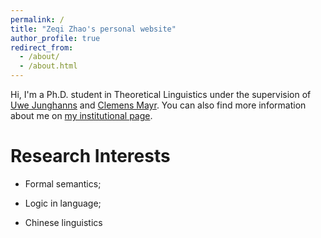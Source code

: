 ```yaml
---
permalink: /
title: "Zeqi Zhao's personal website"
author_profile: true
redirect_from: 
  - /about/
  - /about.html
---
```

Hi, I'm a Ph.D. student in Theoretical Linguistics under the supervision of [Uwe Junghanns](https://www.uni-goettingen.de/en/153074.html) and [Clemens Mayr](https://www.uni-goettingen.de/de/clemens+steiner-mayr/569384.html). You can also find more information about me on [my institutional page](https://www.uni-goettingen.de/de/zeqi+zhao/676254.html).

Research Interests
======
* Formal semantics;

* Logic in language;

* Chinese linguistics
